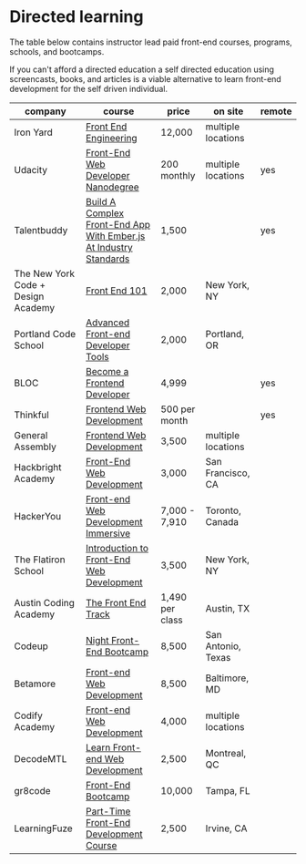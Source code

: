 # Directed learning

The table below contains instructor lead paid front-end courses, programs, schools, and bootcamps.

If you can't afford a directed education a self directed education using screencasts, books, and articles is a viable alternative to learn front-end development for the self driven individual.

<table><thead><tr><th data-field="company">company</th><th data-field="model">course</th><th data-field="year">price</th><th data-field="onsite">on site</th><th data-field="remote">remote</th></tr></thead><tbody><tr><td>Iron Yard</td><td><a target="_blank" href="http://theironyard.com/courses/front-end-engineering/">Front End Engineering</a></td><td>12,000</td><td>multiple locations</td><td></td></tr><tr><td>Udacity</td><td><a target="_blank" href="https://www.udacity.com/course/nd001">Front-End Web Developer Nanodegree</a></td><td>200 monthly</td><td>multiple locations</td><td>yes</td></tr><tr><td>Talentbuddy</td><td><a target="_blank" href="https://www.talentbuddy.co/mentorship/ember">Build A Complex Front-End App With Ember.js At Industry Standards</a></td><td>1,500</td><td></td><td>yes</td></tr><tr><td>The New York Code + Design Academy</td><td><a target="_blank" href="http://nycda.com/classes/front-end-101/">Front End 101</a></td><td>2,000</td><td>New York, NY</td><td></td></tr><tr><td>Portland Code School</td><td><a target="_blank" href="http://www.portlandcodeschool.com/advancedfe/">Advanced Front-end Developer Tools</a></td><td>2,000</td><td>Portland, OR</td><td></td></tr><tr><td>BLOC</td><td><a target="_blank" href="https://www.bloc.io/frontend-development-bootcamp">Become a Frontend Developer</a></td><td>4,999</td><td></td><td>yes</td></tr><tr><td>Thinkful</td><td><a target="_blank" href="http://www.thinkful.com/courses/learn-web-development-online">Frontend Web Development</a></td><td>500 per month</td><td></td><td>yes</td></tr><tr><td>General Assembly</td><td><a target="_blank" href="https://generalassemb.ly/education/front-end-web-development">Frontend Web Development</a></td><td>3,500</td><td>multiple locations</td><td></td></tr><tr><td>Hackbright Academy</td><td><a target="_blank" href="http://hackbrightacademy.com/courses/front-end-web-development/">Front-End Web Development</a></td><td>3,000</td><td>San Francisco, CA</td><td></td></tr><tr><td>HackerYou</td><td><a target="_blank" href="http://hackeryou.com/front-end-web-development-immersive/">Front-end Web Development Immersive</a></td><td>7,000 - 7,910</td><td>Toronto, Canada</td><td></td></tr><tr><td>The Flatiron School</td><td><a target="_blank" href="http://flatironschool.com/frontend">Introduction to Front-End Web Development</a></td><td>3,500</td><td>New York, NY</td><td></td></tr><tr><td>Austin Coding Academy</td><td><a target="_blank" href="http://www.austincodingacademy.com/front-end/">The Front End Track</a></td><td>1,490 per class</td><td>Austin, TX</td><td></td></tr><tr><td>Codeup</td><td><a target="_blank" href="http://codeup.com/night-bootcamp/">Night Front-End Bootcamp</a></td><td>8,500</td><td>San Antonio, Texas</td><td></td></tr><tr><td>Betamore</td><td><a target="_blank" href="http://betamore.com/academy/front-end-web-development/">Front-end Web Development</a></td><td>8,500</td><td>Baltimore, MD</td><td></td></tr><tr><td>Codify Academy</td><td><a target="_blank" href="http://codifyacademy.com/thecourse.php">Front-end Web Development</a></td><td>4,000</td><td>multiple locations</td><td></td></tr><tr><td>DecodeMTL</td><td><a target="_blank" href="http://www.decodemtl.com/">Learn Front-end Web Development</a></td><td>2,500</td><td>Montreal, QC</td><td></td></tr><tr><td>gr8code</td><td><a target="_blank" href="https://gr8code.com/our-programs/front-end-bootcamp/">Front-End Bootcamp</a></td><td>10,000</td><td>Tampa, FL</td><td></td></tr><tr><td>LearningFuze</td><td><a target="_blank" href="http://learningfuze.com/frontend-development/">Part-Time Front-End Development Course</a></td><td>2,500</td><td>Irvine, CA</td><td></td></tr></tbody></table>
